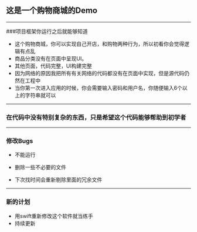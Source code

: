 ## 这是一个购物商城的Demo

------
###项目框架你运行之后就能够知道
* 这个购物商城，你可以实现自己开店，和购物两种行为，所以初看你会觉得逻辑有点乱
* 商品分类没有在页面中呈现UI。
* 其他页面，代码完整，UI构建完整
* 因为网络的原因我把所有有关网络的代码都没有在页面中实现，但是源代码仍然在工程中
* 当你第一次进入应用的时候，你会需要输入密码和用户名，你随便输入6个以上的字符串就可以

------
### 在代码中没有特别复杂的东西，只是希望这个代码能够帮助到初学者

---------

### 修改Bugs

* 不能运行

* 删除一些不必要的文件

* 下次找时间会重新剔除里面的冗余文件

------

### 新的计划

* 用swift重新修改这个软件就当练手
* 持续更新

